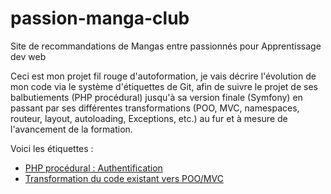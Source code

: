 # passion-manga-club
Site de recommandations de Mangas entre passionnés pour Apprentissage dev web

Ceci est mon projet fil rouge d'autoformation, je vais décrire l'évolution de mon code via le système d'étiquettes de Git, afin de suivre le projet de
ses balbutiements (PHP procédural) jusqu'à sa version finale (Symfony) en passant par ses différentes transformations (POO, MVC, namespaces, routeur, layout, autoloading, Exceptions, etc.)
au fur et à mesure de l'avancement de la formation.

Voici les étiquettes :
- <a href="https://github.com/Akira347/passion-manga-club/tree/v0.1">PHP procédural : Authentification</a>
- <a href="https://github.com/Akira347/passion-manga-club/tree/v0.2">Transformation du code existant vers POO/MVC</a>